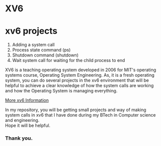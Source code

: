 # XV6
<h1>xv6 projects</h1>
<ol>
  <li> Adding a system call</li>
  <li> Process state command (ps)</li>
  <li> Shutdown command (shutdown)</li>
  <li> Wait system call for waiting for the child process to end</li>
</ol>

<p>
XV6 is a teaching operating system developed in 2006 for MIT's operating systems course, Operating System Engineering. As, it is a fresh operating system, you can do several projects in the xv6 environment that will be helpful to achieve a clear knowledge of how the system calls are working and how the Operating System is managing everything.</p>
<a href = "https://pdos.csail.mit.edu/6.828/2012/xv6.html"> More xv6 Information </a>
<p>In my repository, you will be getting small projects and way of making system calls in xv6 that I have done during my BTech in Computer science and engineering.<br>
Hope it will be helpful.</p>
<h3>Thank you.</h3>

